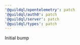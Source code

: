 ```yaml
---
'@guildql/opentelemetry': patch
'@guildql/auth0': patch
'@guildql/server': patch
'@guildql/types': patch
---
```


Initial bump
